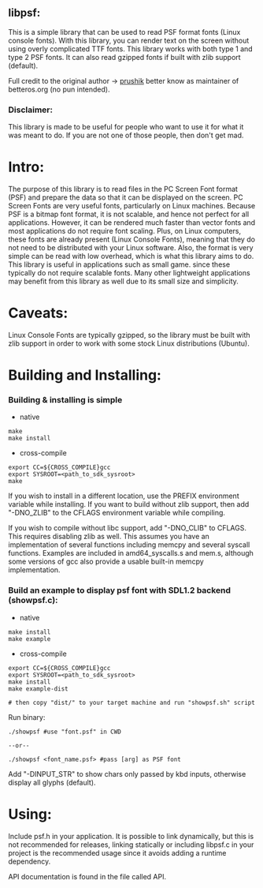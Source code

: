 ## libpsf:
This is a simple library that can be used to read PSF format fonts (Linux console fonts). 
With this library, you can render text on the screen without using overly complicated TTF fonts. 
This library works with both type 1 and type 2 PSF fonts. It can also read gzipped fonts if built with zlib support (default).

Full credit to the original author → [prushik](https://github.com/prushik)
 better know as maintainer of betteros.org (no pun intended).

### Disclaimer:
This library is made to be useful for people who want to use it for what it was
meant to do. If you are not one of those people, then don't get mad.

# Intro:
The purpose of this library is to read files in the PC Screen Font format (PSF)
and prepare the data so that it can be displayed on the screen.
PC Screen Fonts are very useful fonts, particularly on Linux machines. Because
PSF is a bitmap font format, it is not scalable, and hence not perfect for all
applications. However, it can be rendered much faster than vector fonts and most
applications do not require font scaling. Plus, on Linux computers, these fonts
are already present (Linux Console Fonts), meaning that they do not need to be
distributed with your Linux software. Also, the format is very simple can be
read with low overhead, which is what this library aims to do.
This library is useful in applications such as small game. since these typically 
do not require scalable fonts. Many other lightweight applications may benefit 
from this library as well due to its small size and simplicity.


# Caveats:
Linux Console Fonts are typically gzipped, so the library must be built with
zlib support in order to work with some stock Linux distributions (Ubuntu).


# Building and Installing:
### Building & installing is simple
- native
```
make
make install
```
- cross-compile
```
export CC=${CROSS_COMPILE}gcc
export SYSROOT=<path_to_sdk_sysroot>
make
```

If you wish to install in a different location, use the PREFIX environment
variable while installing.
If you want to build without zlib support, then add "-DNO_ZLIB" to the CFLAGS
environment variable while compiling.

If you wish to compile without libc support, add "-DNO_CLIB" to CFLAGS. This 
requires disabling zlib as well. This assumes you have an implementation of 
several functions including memcpy and several syscall functions. Examples are
included in amd64_syscalls.s and mem.s, although some versions of gcc also 
provide a usable built-in memcpy implementation.

### Build an example to display psf font with SDL1.2 backend (showpsf.c):
- native
```
make install
make example
```
- cross-compile
```
export CC=${CROSS_COMPILE}gcc
export SYSROOT=<path_to_sdk_sysroot>
make install
make example-dist

# then copy "dist/" to your target machine and run "showpsf.sh" script
```
Run binary:
```
./showpsf #use "font.psf" in CWD

--or--

./showpsf <font_name.psf> #pass [arg] as PSF font
```
Add "-DINPUT_STR" to show chars only passed by kbd inputs, otherwise display all glyphs (default).

# Using:
Include psf.h in your application. It is possible to link dynamically, but 
this is not recommended for releases, linking statically or including 
libpsf.c in your project is the recommended usage since it avoids adding a 
runtime dependency.

API documentation is found in the file called API.
